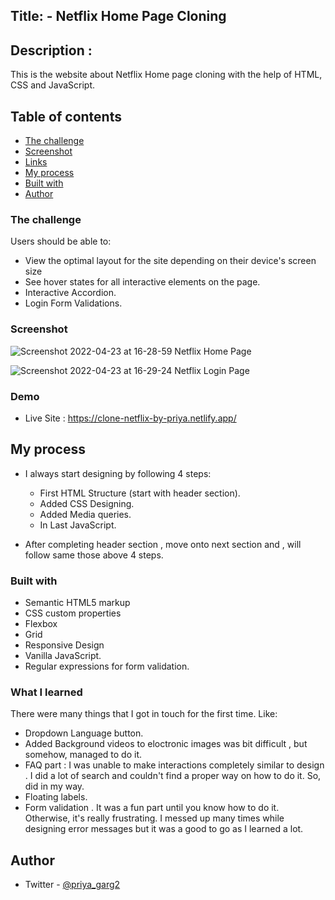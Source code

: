 ## Title: -  Netflix Home Page Cloning 

## Description :

 This is the website about Netflix Home page cloning with the help of HTML, CSS and JavaScript.

## Table of contents

- [The challenge](#the-challenge)
- [Screenshot](#screenshot)
- [Links](#links)
- [My process](#my-process)
- [Built with](#built-with)
- [Author](#author)


### The challenge

Users should be able to:

- View the optimal layout for the site depending on their device's screen size
- See hover states for all interactive elements on the page.
- Interactive Accordion.
- Login Form Validations.


### Screenshot

![Screenshot 2022-04-23 at 16-28-59 Netflix Home Page](https://user-images.githubusercontent.com/96676832/164891854-9998761a-70d4-4ba5-b483-134efa8240f8.png)

![Screenshot 2022-04-23 at 16-29-24 Netflix Login Page](https://user-images.githubusercontent.com/96676832/164891863-4f95684d-79ce-49b8-b77a-aca37c34abb4.png)


### Demo

- Live Site : https://clone-netflix-by-priya.netlify.app/

## My process

- I always start designing by following 4 steps:

   - First HTML Structure (start with header section).
   - Added CSS Designing. 
   - Added Media queries.
   - In Last JavaScript.

- After completing header section , move onto next section and , will follow same those above 4 steps.

### Built with

- Semantic HTML5 markup
- CSS custom properties
- Flexbox
- Grid
- Responsive Design 
- Vanilla JavaScript. 
- Regular expressions for form validation.

### What I learned

There were many things that I got in touch for the first time. Like:

- Dropdown Language button.
- Added Background videos to eloctronic images was bit difficult , but somehow, managed to do it. 
- FAQ part : I was unable to make interactions completely similar to design . I did a lot of search and couldn't find a proper way on how to do it. So, did in my way.
- Floating labels. 
- Form validation . It was a fun part until you know how to do it. Otherwise, it's really frustrating. I messed up many times while designing error messages but it was a good to go as I learned a lot. 

## Author

- Twitter - [@priya_garg2](https://twitter.com/priya_garg2)
